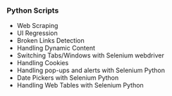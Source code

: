 ### Python Scripts

- Web Scraping
- UI Regression
- Broken Links Detection
- Handling Dynamic Content
- Switching Tabs/Windows with Selenium webdriver
- Handling Cookies
- Handling pop-ups and alerts with Selenium Python
- Date Pickers with Selenium Python
- Handling Web Tables with Selenium Python
